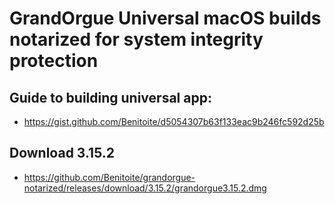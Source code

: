 # GrandOrgue Universal macOS builds notarized for system integrity protection

## Guide to building universal app:
+ https://gist.github.com/Benitoite/d5054307b63f133eac9b246fc592d25b


## Download 3.15.2
+ https://github.com/Benitoite/grandorgue-notarized/releases/download/3.15.2/grandorgue3.15.2.dmg
